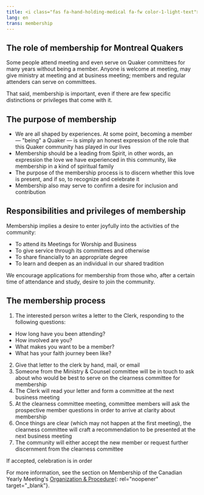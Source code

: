```yaml
---
title: <i class="fas fa-hand-holding-medical fa-fw color-1-light-text"></i> Membership
lang: en
trans: membership
---
```

## The role of membership for Montreal Quakers
Some people attend meeting and even serve on Quaker committees for many years without being a member. Anyone is welcome at meeting, may give ministry at meeting and at business meeting; members and regular attenders can serve on committees. 

That said, membership is important, even if there are few specific distinctions or privileges that come with it.

## The purpose of membership
* We are all shaped by experiences. At some point, becoming a member — "being" a Quaker — is simply an honest expression of the role that this Quaker community has played in our lives
* Membership should be a leading from Spirit, in other words, an expression the love we have experienced in this community, like membership in a kind of spiritual family
* The purpose of the membership process is to discern whether this love is present, and if so, to recognize and celebrate it
* Membership also may serve to confirm a desire for inclusion and contribution

## Responsibilities and privileges of membership
Membership implies a desire to enter joyfully into the activities of the community:
* To attend its Meetings for Worship and Business
* To give service through its committees and otherwise
* To share financially to an appropriate degree
* To learn and deepen as an individual in our shared tradition

We encourage applications for membership from those who, after a certain time of attendance and study, desire to join the community.
## The membership process
1. The interested person writes a letter to the Clerk, responding to the following questions:
  * How long have you been attending?
  * How involved are you?
  * What makes you want to be a member?
  * What has your faith journey been like?
2. Give that letter to the clerk by hand, mail, or email
3. Someone from the Ministry & Counsel committee will be in touch to ask about who would be best to serve on the clearness committee for membership
4. The Clerk will read your letter and form a committee at the next business meeting
5. At the clearness committee meeting, committee members will ask the prospective member questions in order to arrive at clarity about membership
6. Once things are clear (which may not happen at the first meeting), the clearness committee will craft a recommendation to be presented at the next business meeting
7. The community will either accept the new member or request further discernment from the clearness committee

If accepted, celebration is in order <i class="fas fa-birthday-cake fa-fw color-1-text"></i>

For more information, see the section on Membership of the Canadian Yearly Meeting's [Organization & Procedure](https://quaker.ca/cympublications/organization-and-procedure/#CHAPTER_3_Membership){: rel="noopener" target="_blank"}.
